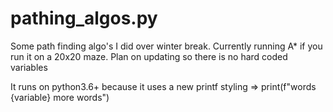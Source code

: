 # pathing_algos.py
Some path finding algo's I did over winter break.  Currently running A* if you run it on a 20x20 maze. Plan on updating so there is no hard coded variables 

It runs on python3.6+ because it uses a new printf styling => print(f"words {variable} more words")
